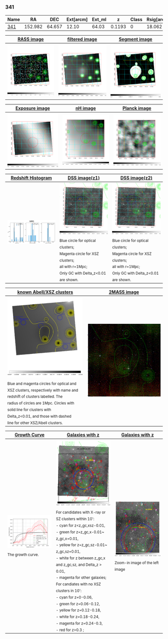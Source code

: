 <div STYLE="page-break-after: always;"></div>

### 341

|Name          |RA          |DEC      | Ext[arcm] | Ext_ml | z    | Class| Rsig[arcmin] | CRsig[c/s] | CR500[c/s] | R500[Mpc] |L500[erg/s]|F500[erg/s/cm^2]| M500[Msun]|Tx[keV]|beta|GC(XSZ,Delta_z<0.01)| GC(OPT,Delta_z<0.01)|GC|alias|
|--------------|------------|------------|---|---|-----------|--------|------|------|----|----|----|----|----|----|----|----|----|----|---|
|[341](script/341.md)     | 152.982       | 64.657       | 12.10    | 64.03   | 0.1193 | 0   | 18.062 |0.064 |0.000 |0.739 |5.144e+43 |1.390e-12 |1.289e+14 |2.600 |0.930 |-, |-, |-, |t491|

|[RASS image](../image/341/341_img.pdf)|[filtered image](../image/341/341_fil.pdf)|[Segment image](../image/341/341_seg.pdf)|
|-------------------|--------------------|-------------------|
| <img src="../image/341/341_img.png" width="300">  | <img src="../image/341/341_fil.png" width="300">   | <img src="../image/341/341_seg.png" width="300">  |

|[Exposure image](../image/341/341_mex.pdf)| [nH image](../image/341/341_nh.pdf)| [Planck image](../image/341/341_p.pdf)|
|-------------------|--------------------|-------------------|
|<img src="../image/341/341_mex.png" width="300">   | <img src="../image/341/341_nh.png" width="300">    | <img src="../image/341/341_p.png" width="300"> |

|[Redshift Histogram](../image/341/341_zg.pdf) | [DSS image(z1)](../image/341/341_dss_z1.pdf)      |  [DSS image(z2)](../image/341/341_dss_z2.pdf)    |
|-------------------|--------------------|-------------------|
|<img src="../image/341/341_zg.png" width="300"> |<img src="../image/341/341_dss_z1.png" width="300"> <sub><br>Blue circle for optical clusters; <br>Magenta circle for XSZ clusters; <br>all with r=1Mpc; <br>Only GC with Delta_z<0.01 are shown. </sub>| <img src="../image/341/341_dss_z2.png" width="300"><sub><br>Blue circle for optical clusters; <br>Magenta circle for XSZ clusters; <br>all with r=1Mpc; <br>Only GC with Delta_z<0.01 are shown. </sub> |

|[known Abell/XSZ clusters](../image/341/341_m.pdf) | [2MASS image](../image/341/341_2mass.pdf)      |
|-------------------|-------------------|
|<img src=../image/341/341_m.png width="300"> <sub><br>Blue and magenta circles for optical and <br>XSZ clusters, respectively with name and <br>redshift of clusters labelled. The <br>radius of circles are 1Mpc. Circles with <br>solid line for clusters with <br>Delta_z<0.01, and those with dashed <br>line for other XSZ/Abell clusters.        </sub>|<img src="../image/341/341_2mass.png" width="300">  |

|[Growth Curve](../image/341/341_gca_all.png) |[Galaxies with z](../image/341/341_opt_ned.pdf) |[Galaxies with z](../image/341/341_opt_ned_zoom.pdf) |
|-------------------|-------------------|-------------------|
| <img src="../image/341/341_gca_all.png" width="300"> <sub><br>The growth curve.</sub>| <img src=../image/341/341_opt_ned.png width="300"> <br><sub> For candidates with X-ray or SZ clusters within 10': <br> - cyan for z<z_gc,xsz-0.01, <br> - green for z=z_gc,x-0.01~ z_gc,x+0.01, <br> - yellow for z=z_gc,sz-0.01~ z_gc,sz+0.01, <br> - white for z between z_gc,x and z_gc,sz, and Delta_z > 0.01, <br> - magenta for other galaxies; <br>For candiates with no XSZ clusters in 10': <br> - cyan for z=0-0.06, <br> - green for z=0.06-0.12, <br> - yellow for z=0.12-0.18, <br> - white for z=0.18-0.24, <br> - magenta for z=0.24-0.3, <br> - red for z>0.3 ;  </sub>|<img src=../image/341/341_opt_ned_zoom.png width="300">  <br><sub> Zoom-in image of the left image</sub>|




